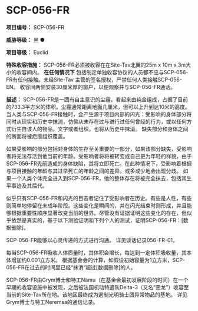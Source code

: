 # SCP-056-FR
**项目编号：**  SCP-056-FR

**威胁等级：**  黑 ●

**项目等级：**  Euclid

**特殊收容措施：**  SCP-056-FR必须被收容在在Site-Tav北翼的25m x 10m x 3m大小的收容间内。
**在任何情况下** 包括制定单独收容协议的人员都不应与SCP-056-FR有任何接触。未经Site-Tav 主管的签名授权，严禁任何人类接触SCP-056-EN。
收容间两侧安装30厘米厚的窗户，以便观察并与SCP-056-FR通话。

**描述：**  SCP-056-FR是一团有自主意识的尘霾，看起来由纯金组成，占据了目前的733.3平方米的体积。尘霾通常距离地面几厘米，但可以上升到达10米的高度。
当人类与SCP-056-FR接触时，会产生源于项目内部的闪光：受影响的身体部分将同时从现实和历史中抹消，仿佛从未存在过与进行过任何曾经的行为，或以任何方式衍生自该人的物品，文字或者组织，也将从历史中抹消。
缺失部分和身体之间的断面将被疤痕组织覆盖。

如果受影响的部分包括对身体的生存至关重要的一部分，如果该部分缺失，受影响者将无法存活到他当前的年龄。受影响者将将被转变成自己更为年轻的样貌，由于SCP-056-FR先前造成的身体缺陷，其将立即死亡。在此种情况下，受影响着根据与项目接触的年龄与其过早死亡的年龄之间的差异，或多或少地会出现分歧。
如果一个人类个体完全进入到SCP-056-FR，他的整体存在将被完全抹去，包括其生平事迹及其后代。

似乎只有SCP-056-FR和闪光的目击者记住了受影响者在历史。有些是人性，有些则简单地停留在未成年阶段。这些变化是瞬间的，并在闪光结束时则形成，并且能够根据重要性顺序显著改变当前的世界。尽管没有证据证明这些变化的存在，但似乎依然是真实的，基于以下测验证明和下列个人的测试，证明SCP-056-FR：[数据删除]。

SCP-056-FR能够以心灵传递的方式进行沟通。
详见谈话记录056-FR-01。


每当SCP-056-FR吸收人体质量时，其体积会增长，每达到一定体积吸收量，其本体增加约0.001立方米。 根据基金会的计算，如假设初始容量为1立方米，SCP-056-FR在过去的时间里已经“抹消”超过[数据删除]的人。

SCP-056-FR由Grym博士和特工Nämu（在基金会最初发展阶段的时间）在一个早期的收容设施中被发现，之后被法国机动特遣队Delta-3（又名“恶龙”）收容至当前的Site-Tav所在地。该地区最终成为遏制光明骑士团异常物品的基地。
详见Grym博士与特工Neremsa的通信记录。


